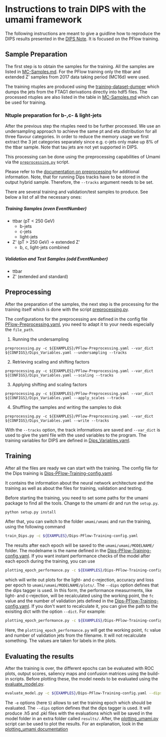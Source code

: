 # Instructions to train DIPS with the umami framework

The following instructions are meant to give a guidline how to reproduce the DIPS results presented in the [DIPS Note](https://cds.cern.ch/record/2718948). It is focused on the PFlow training.


## Sample Preparation

The first step is to obtain the samples for the training. All the samples are listed in [MC-Samples.md](https://gitlab.cern.ch/atlas-flavor-tagging-tools/algorithms/umami/-/blob/master/docs/MC-Samples.md). For the PFlow training only the ttbar and extended Z' samples from 2017 data taking period (MC16d) were used.

The training ntuples are produced using the [training-dataset-dumper](https://gitlab.cern.ch/atlas-flavor-tagging-tools/training-dataset-dumper) which dumps the jets from the FTAG1 derivations directly into hdf5 files. The processed ntuples are also listed in the table in [MC-Samples.md](https://gitlab.cern.ch/atlas-flavor-tagging-tools/algorithms/umami/-/blob/master/docs/MC-Samples.md) which can be used for training.

### Ntuple preparation for b-,c- & light-jets

After the previous step the ntuples need to be further processed. We use an undersampling approach to achieve the same pt and eta distribution for all three flavour categories.
In order to reduce the memory usage we first extract the 3 jet categories separately since e.g. c-jets only make up 8% of the ttbar sample. Note that tau jets are not yet supported in DIPS.

This processing can be done using the preprocessing capabilities of Umami via the [`preprocessing.py`](https://gitlab.cern.ch/atlas-flavor-tagging-tools/algorithms/umami/-/blob/master/umami/preprocessing.py) script.

Please refer to the [documentation on preprocessing](preprocessing.md) for additional information.
Note, that for running Dips tracks have to be stored in the output hybrid sample. Therefore, the `--tracks` argument needs to be set.

There are several training and validation/test samples to produce. See below a list of all the necessary ones:

##### Training Samples (even EventNumber)

* ttbar (pT < 250 GeV)
    * b-jets
    * c-jets
    * light-jets
* Z' (pT > 250 GeV) -> extended Z'
    * b, c, light-jets combined


##### Validation and Test Samples (odd EventNumber)

* ttbar
* Z' (extended and standard)

## Preprocessing

After the preparation of the samples, the next step is the processing for the training itself which is done with the script [preprocessing.py](https://gitlab.cern.ch/atlas-flavor-tagging-tools/algorithms/umami/-/blob/master/umami/preprocessing.py).

The configurations for the preprocessing are defined in the config file [PFlow-Preprocessing.yaml](https://gitlab.cern.ch/atlas-flavor-tagging-tools/algorithms/umami/-/blob/master/examples/PFlow-Preprocessing.yaml), you need to adapt it to your needs especially the `file_path`.

1. Running the undersampling

```
preprocessing.py -c ${EXAMPLES}/PFlow-Preprocessing.yaml --var_dict ${CONFIGS}/Dips_Variables.yaml --undersampling --tracks
```

2. Retrieving scaling and shifting factors

```
preprocessing.py -c ${EXAMPLES}/PFlow-Preprocessing.yaml --var_dict ${CONFIGS}/Dips_Variables.yaml --scaling --tracks
```

3. Applying shifting and scaling factors

```
preprocessing.py -c ${EXAMPLES}/PFlow-Preprocessing.yaml --var_dict ${CONFIGS}/Dips_Variables.yaml --apply_scales --tracks
```

4. Shuffling the samples and writing the samples to disk

```
preprocessing.py -c ${EXAMPLES}/PFlow-Preprocessing.yaml --var_dict ${CONFIGS}/Dips_Variables.yaml --write --tracks
```

With the `--tracks` option, the track informations are saved and `--var_dict` is used to give the yaml file with the used variables to the program.
The training variables for DIPS are defined in [Dips_Variables.yaml](https://gitlab.cern.ch/atlas-flavor-tagging-tools/algorithms/umami/-/blob/master/umami/configs/Dips_Variables.yaml).

## Training

After all the files are ready we can start with the training. The config file for the Dips training is [Dips-PFlow-Training-config.yaml](https://gitlab.cern.ch/atlas-flavor-tagging-tools/algorithms/umami/-/blob/master/examples/Dips-PFlow-Training-config.yaml).

It contains the information about the neural network architecture and the training as well as about the files for training, validation and testing.

Before starting the training, you need to set some paths for the umami package to find all the tools. Change to the umami dir and run the `setup.py`.

```bash
python setup.py install
```

After that, you can switch to the folder `umami/umami` and run the training, using the following command

```bash
train_Dips.py -c ${EXAMPLES}/Dips-PFlow-Training-config.yaml
```

The results after each epoch will be saved to the `umami/umami/MODELNAME/` folder. The modelname is the name defined in the [Dips-PFlow-Training-config.yaml](https://gitlab.cern.ch/atlas-flavor-tagging-tools/algorithms/umami/-/blob/master/examples/Dips-PFlow-Training-config.yaml). If you want instant performance checks of the model after each epoch during the training, you can use

```bash
plotting_epoch_performance.py -c ${EXAMPLES}/Dips-PFlow-Training-config.yaml --dips
```

which will write out plots for the light- and c-rejection, accuracy and loss per epoch to `umami/umami/MODELNAME/plots/`. The `--dips` option defines that the dips tagger is used. In this form, the performance measurments, like light- and c-rejection, will be recalculated using the working point, the `fc` value and the number of validation jets defined in the [Dips-PFlow-Training-config.yaml](https://gitlab.cern.ch/atlas-flavor-tagging-tools/algorithms/umami/-/blob/master/examples/Dips-PFlow-Training-config.yaml). If you don't want to recalculate it, you can give the path to the exisiting dict with the option `--dict`. For example:

```bash
plotting_epoch_performance.py -c ${EXAMPLES}/Dips-PFlow-Training-config.yaml --dips --dict dips_Loose_lr_0.001_bs_15000_epoch_200_nTrainJets_Full/validation_WP0p77_fc0p018_300000jets_Dict.json
```

Here, the `plotting_epoch_performance.py` will get the working point, `fc` value and number of validation jets from the filename. It will not recalculate something. The values are taken for labels in the plots.

## Evaluating the results

After the training is over, the different epochs can be evaluated with ROC plots, output scores, saliency maps and confusion matrices using the build-in scripts. Before plotting these, the model needs to be evaluated using the [evaluate_model.py](https://gitlab.cern.ch/atlas-flavor-tagging-tools/algorithms/umami/-/blob/master/umami/evaluate_model.py).

```bash
evaluate_model.py -c ${EXAMPLES}/Dips-PFlow-Training-config.yaml --dips -e 5
```

The `-e` options (here `5`) allows to set the training epoch which should be evaluated. The `--dips` option defines that the dips tagger is used.
It will produce .h5 and .pkl files with the evaluations which will be saved in the model folder in an extra folder called `results/`. After, the [plotting_umami.py](https://gitlab.cern.ch/atlas-flavor-tagging-tools/algorithms/umami/-/blob/master/umami/plotting_umami.py) script can be used to plot the results. For an explanation, look in the [plotting_umami documentation](https://gitlab.cern.ch/atlas-flavor-tagging-tools/algorithms/umami/-/blob/master/docs/plotting_umami.md)
